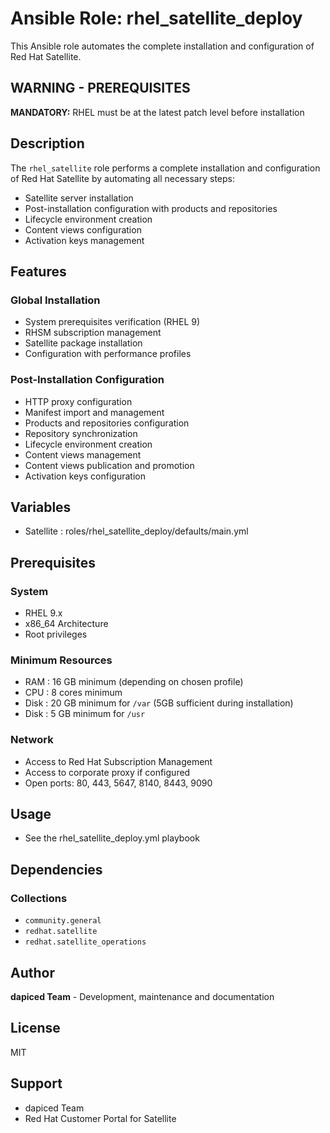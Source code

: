# Ansible Role: rhel_satellite_deploy

This Ansible role automates the complete installation and configuration of Red Hat Satellite.

## **WARNING - PREREQUISITES**

**MANDATORY:** RHEL must be at the latest patch level before installation

## Description

The `rhel_satellite` role performs a complete installation and configuration of Red Hat Satellite by automating all necessary steps:

- Satellite server installation
- Post-installation configuration with products and repositories
- Lifecycle environment creation
- Content views configuration
- Activation keys management

## Features

### Global Installation

- System prerequisites verification (RHEL 9)
- RHSM subscription management
- Satellite package installation
- Configuration with performance profiles

### Post-Installation Configuration

- HTTP proxy configuration
- Manifest import and management
- Products and repositories configuration
- Repository synchronization
- Lifecycle environment creation
- Content views management
- Content views publication and promotion
- Activation keys configuration

## Variables

- Satellite : roles/rhel_satellite_deploy/defaults/main.yml

## Prerequisites

### System

- RHEL 9.x
- x86_64 Architecture
- Root privileges

### Minimum Resources

- RAM    : 16 GB minimum (depending on chosen profile)
- CPU    : 8 cores minimum
- Disk   : 20 GB minimum for `/var` (5GB sufficient during installation)
- Disk   : 5 GB minimum for `/usr`

### Network

- Access to Red Hat Subscription Management
- Access to corporate proxy if configured
- Open ports: 80, 443, 5647, 8140, 8443, 9090

## Usage

- See the rhel_satellite_deploy.yml playbook

## Dependencies

### Collections

- `community.general`
- `redhat.satellite`
- `redhat.satellite_operations`

## Author

**dapiced Team** - Development, maintenance and documentation

## License

MIT

## Support

- dapiced Team
- Red Hat Customer Portal for Satellite
